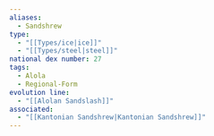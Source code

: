 ```yaml
---
aliases:
  - Sandshrew
type:
  - "[[Types/ice|ice]]"
  - "[[Types/steel|steel]]"
national dex number: 27
tags:
  - Alola
  - Regional-Form
evolution line:
  - "[[Alolan Sandslash]]"
associated:
  - "[[Kantonian Sandshrew|Kantonian Sandshrew]]"
---
```

